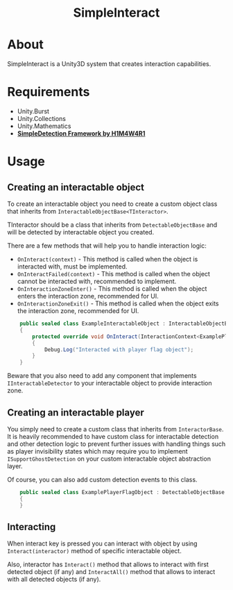 <div align="center">
  <h1>SimpleInteract</h1>
  <!--<img src="https://github.com/H1M4W4R1/Detection2D/blob/master/Images/Screenshot0000.png" alt="Preview screenshot"/>-->
</div>

# About

SimpleInteract is a Unity3D system that creates interaction capabilities.

# Requirements

* Unity.Burst
* Unity.Collections
* Unity.Mathematics
* [**SimpleDetection Framework by H1M4W4R1**](https://github.com/H1M4W4R1/SimpleDetection)

# Usage

## Creating an interactable object

To create an interactable object you need to create a custom object class that inherits from
`InteractableObjectBase<TInteractor>`.

TInteractor should be a class that inherits from `DetectableObjectBase` and will be detected by
interactable object you created.

There are a few methods that will help you to handle interaction logic:

* `OnInteract(context)` - This method is called when the object is interacted with, must be implemented.
* `OnInteractFailed(context)` - This method is called when the object cannot be interacted with, recommended to
  implement.
* `OnInteractionZoneEnter()` - This method is called when the object enters the interaction zone, recommended for UI.
* `OnInteractionZoneExit()` - This method is called when the object exits the interaction zone, recommended for UI.

```csharp
    public sealed class ExampleInteractableObject : InteractableObjectBase<ExamplePlayerFlagObject>
    {
        protected override void OnInteract(InteractionContext<ExamplePlayerFlagObject> context)
        {
            Debug.Log("Interacted with player flag object");
        } 
    }
```

Beware that you also need to add any component that implements `IInteractableDetector` to your interactable object
to provide interaction zone.

## Creating an interactable player

You simply need to create a custom class that inherits from `InteractorBase`. It is heavily recommended
to have custom class for interactable detection and other detection logic to prevent further issues with handling things
such as player invisibility states which may require you to implement `ISupportGhostDetection` on your custom
interactable object abstraction layer.

Of course, you can also add custom detection events to this class.

```csharp
    public sealed class ExamplePlayerFlagObject : DetectableObjectBase
    {
    }
```

## Interacting

When interact key is pressed you can interact with object by using `Interact(interactor)` method
of specific interactable object.

Also, interactor has `Interact()` method that allows to interact with first detected object (if any) and
`InteractAll()` method that allows to interact with all detected objects (if any).
